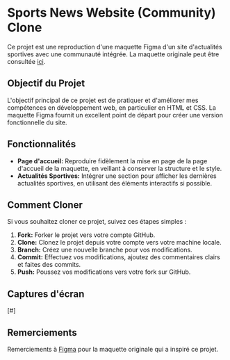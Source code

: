# Sports News Website (Community) Clone

Ce projet est une reproduction d'une maquette Figma d'un site d'actualités sportives avec une communauté intégrée. La maquette originale peut être consultée [ici](https://www.figma.com/file/jIOwJUHE20VSykIJucrIeP/Sports-news-websites-(Community)?type=design&node-id=0%3A1&mode=design&t=37p3aweBImG8x7Te-1).

## Objectif du Projet

L'objectif principal de ce projet est de pratiquer et d'améliorer mes compétences en développement web, en particulier en HTML et CSS. La maquette Figma fournit un excellent point de départ pour créer une version fonctionnelle du site.

## Fonctionnalités

- **Page d'accueil:** Reproduire fidèlement la mise en page de la page d'accueil de la maquette, en veillant à conserver la structure et le style.
- **Actualités Sportives:** Intégrer une section pour afficher les dernières actualités sportives, en utilisant des éléments interactifs si possible.

## Comment Cloner

Si vous souhaitez cloner ce projet, suivez ces étapes simples :

1. **Fork:** Forker le projet vers votre compte GitHub.
2. **Clone:** Clonez le projet depuis votre compte vers votre machine locale.
3. **Branch:** Créez une nouvelle branche pour vos modifications.
4. **Commit:** Effectuez vos modifications, ajoutez des commentaires clairs et faites des commits.
5. **Push:** Poussez vos modifications vers votre fork sur GitHub.

## Captures d'écran

[#]

## Remerciements
Remerciements à [Figma](https://www.figma.com/) pour la maquette originale qui a inspiré ce projet.
